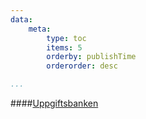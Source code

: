 ```yaml
---
data:
    meta: 
        type: toc
        items: 5
        orderby: publishTime
        orderorder: desc

...
```

####[Uppgiftsbanken](uppgift)

